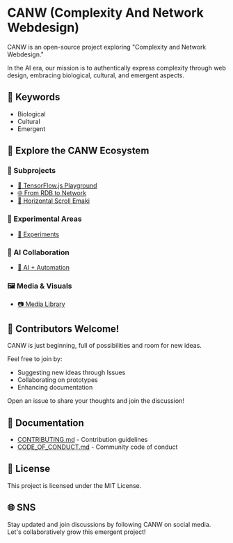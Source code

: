 # CANW (Complexity And Network Webdesign)

CANW is an open-source project exploring "Complexity and Network Webdesign."

In the AI era, our mission is to authentically express complexity through web design, embracing biological, cultural, and emergent aspects.

## 🔑 Keywords
- Biological
- Cultural
- Emergent

## 🧭 Explore the CANW Ecosystem

### 📂 Subprojects
- [🤖 TensorFlow.js Playground](./projects/tensorflowjs-playground/README.md)
- [🌐 From RDB to Network](./projects/from-rdb-to-network/README.md)
- [📜 Horizontal Scroll Emaki](./projects/horizontal-scroll-emaki/README.md)

### 🔬 Experimental Areas
- [🧪 Experiments](./experiments/README.md)

### 🤖 AI Collaboration
- [🤝 AI + Automation](./ai-collaboration/README.md)

### 🖼️ Media & Visuals
- [📷 Media Library](./media/README.md)

## 🌟 Contributors Welcome!
CANW is just beginning, full of possibilities and room for new ideas.

Feel free to join by:
- Suggesting new ideas through Issues
- Collaborating on prototypes
- Enhancing documentation

Open an issue to share your thoughts and join the discussion!

## 📖 Documentation
- [CONTRIBUTING.md](./CONTRIBUTING.md) - Contribution guidelines
- [CODE_OF_CONDUCT.md](./CODE_OF_CONDUCT.md) - Community code of conduct

## 📜 License
This project is licensed under the MIT License.

## 🌐 SNS
Stay updated and join discussions by following CANW on social media. Let's collaboratively grow this emergent project!

